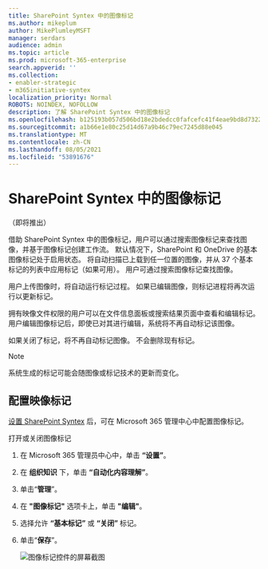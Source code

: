 ```yaml
---
title: SharePoint Syntex 中的图像标记
ms.author: mikeplum
author: MikePlumleyMSFT
manager: serdars
audience: admin
ms.topic: article
ms.prod: microsoft-365-enterprise
search.appverid: ''
ms.collection:
- enabler-strategic
- m365initiative-syntex
localization_priority: Normal
ROBOTS: NOINDEX, NOFOLLOW
description: 了解 SharePoint Syntex 中的图像标记
ms.openlocfilehash: b125193b057d506bd18e2bdedcc0fafcefc41f4eae9bd8d73228d1e005bca544
ms.sourcegitcommit: a1b66e1e80c25d14d67a9b46c79ec7245d88e045
ms.translationtype: MT
ms.contentlocale: zh-CN
ms.lasthandoff: 08/05/2021
ms.locfileid: "53891676"
---
```

# <a name="image-tagging-in-sharepoint-syntex"></a>SharePoint Syntex 中的图像标记

（即将推出）

借助 SharePoint Syntex 中的图像标记，用户可以通过搜索图像标记来查找图像，并基于图像标记创建工作流。 默认情况下，SharePoint 和 OneDrive 的基本图像标记处于启用状态。 将自动扫描已上载到任一位置的图像，并从 37 个基本标记的列表中应用标记（如果可用）。 用户可通过搜索图像标记查找图像。

用户上传图像时，将自动运行标记过程。 如果已编辑图像，则标记进程将再次运行以更新标记。

拥有映像文件权限的用户可以在文件信息面板或搜索结果页面中查看和编辑标记。 用户编辑图像标记后，即使已对其进行编辑，系统将不再自动标记该图像。

如果关闭了标记，将不再自动标记图像。 不会删除现有标记。

> [!NOTE]
> 系统生成的标记可能会随图像或标记技术的更新而变化。


## <a name="configure-image-tagging"></a>配置映像标记

[设置 SharePoint Syntex](set-up-content-understanding.md) 后，可在 Microsoft 365 管理中心中配置图像标记。  

打开或关闭图像标记

1. 在 Microsoft 365 管理员中心中，单击 **“设置”**。

2. 在 **组织知识** 下，单击 **“自动化内容理解”**。

3. 单击“**管理**”。

4. 在 **"图像标记"** 选项卡上，单击 **"编辑"**。

5. 选择允许 **“基本标记”** 或 **“关闭”** 标记。

6. 单击“**保存**”。

    ![图像标记控件的屏幕截图](../media/content-understanding/sharepoint-syntex-image-tagging-control.png)
